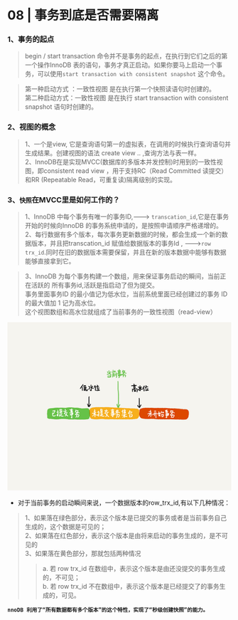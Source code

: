 # 08 | 事务到底是否需要隔离
### 1、事务的起点 
> begin / start transaction 命令并不是事务的起点，在执行到它们之后的第一个操作InnoDB 表的语句，事务才真正启动。如果你要马上启动一个事务，可以使用`start transaction with consistent snapshot` 这个命令。  
 
> 第一种启动方式 ：一致性视图 是在执行第一个快照读语句时创建的。  
> 第二种启动方式：一致性视图 是在执行 start transaction with consistent snapshot 语句时创建的。

### 2、视图的概念
> 1、一个是view, 它是查询语句第一的虚拟表，在调用的时候执行查询语句并生成结果。创建视图的语法 create view .. ,查询方法与表一样。  
> 2、InnoDB在是实现MVCC(数据库的多版本并发控制)时用到的一致性视图，即consistent read view ，用于支持RC（Read Committed 读提交）和RR (Repeatable Read，可重复读)隔离级别的实现。 

### 3、`快照`在MVCC里是如何工作的？

> 1、InnoDB 中每个事务有唯一的事务ID,---> `transcation_id`,它是在事务开始的时候向InnoDB 的事务系统申请的，是按照申请顺序严格递增的。
> 2、每行数据有多个版本，每次事务更新数据的时候，都会生成一个新的数据版本，并且把transcation_id 赋值给数据版本的事务Id , --->`row trx_id`.同时在旧的数据版本需要保留，并且在新的版本数据中能够有数据能够直接拿到它。

> 3、InnoDB 为每个事务构建一个数组，用来保证事务启动的瞬间，当前正在活跃的  所有事务id,活跃是指启动了但为提交。  
> 事务里面事务ID 的最小值记为低水位，当前系统里面已经创建过的事务 ID 的最大值加 1 记为高水位。  
 这个视图数组和高水位就组成了当前事务的一致性视图（read-view）
 
 ![](./img/5.png)
 - 对于当前事务的启动瞬间来说，一个数据版本的row_trx_id,有以下几种情况：
 > 1、如果落在绿色部分，表示这个版本是已提交的事务或者是当前事务自己生成的，这个数据是可见的；  
> 2、如果落在红色部分，表示这个版本是由将来启动的事务生成的，是不可见的  
> 3、如果落在黄色部分，那就包括两种情况   
>> a. 若 row trx_id 在数组中，表示这个版本是由还没提交的事务生成的，不可见；  
    b. 若 row trx_id 不在数组中，表示这个版本是已经提交了的事务生成的，可见。  
   
**`nnoDB 利用了“所有数据都有多个版本”的这个特性，实现了“秒级创建快照”的能力。`**






 

